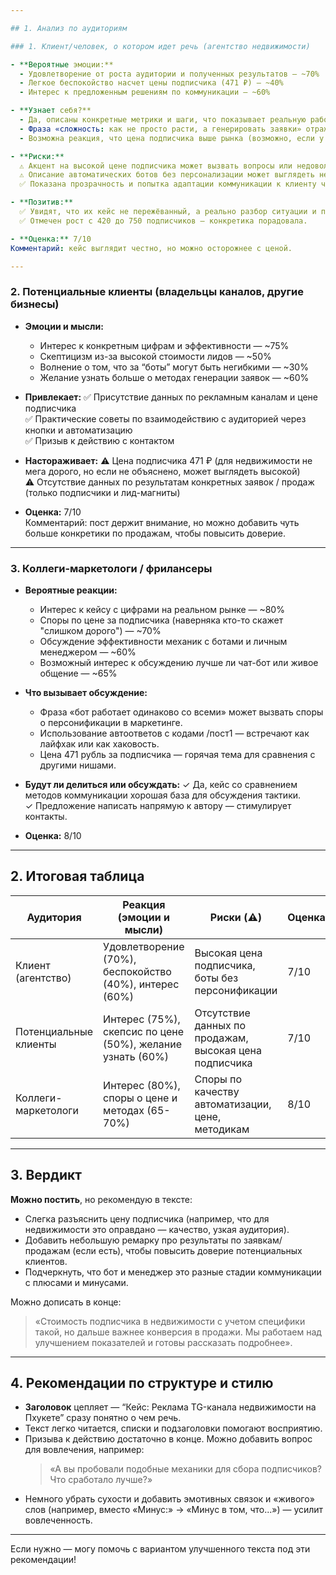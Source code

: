 ```yaml
---

## 1. Анализ по аудиториям

### 1. Клиент/человек, о котором идет речь (агентство недвижимости)

- **Вероятные эмоции:**
  - Удовлетворение от роста аудитории и полученных результатов — ~70%
  - Легкое беспокойство насчет цены подписчика (471 ₽) — ~40%
  - Интерес к предложенным решениям по коммуникации — ~60%

- **Узнает себя?**
  - Да, описаны конкретные метрики и шаги, что показывает реальную работу с их каналом.
  - Фраза «сложность: как не просто расти, а генерировать заявки» отражает типичные бизнес-задачи.
  - Возможна реакция, что цена подписчика выше рынка (возможно, если у клиента есть похожий опыт).

- **Риски:**
  ⚠️ Акцент на высокой цене подписчика может вызвать вопросы или недовольство в агентстве.  
  ⚠️ Описание автоматических ботов без персонализации может выглядеть недостаточно надежным для бизнеса.  
  ✅ Показана прозрачность и попытка адаптации коммуникации к клиенту через разные механики.

- **Позитив:**
  ✅ Увидят, что их кейс не пережёванный, а реально разбор ситуации и предложены решения.  
  ✅ Отмечен рост с 420 до 750 подписчиков — конкретика порадовала.

- **Оценка:** 7/10  
Комментарий: кейс выглядит честно, но можно осторожнее с ценой.

---
```


### 2. Потенциальные клиенты (владельцы каналов, другие бизнесы)

- **Эмоции и мысли:**
  - Интерес к конкретным цифрам и эффективности — ~75%  
  - Скептицизм из-за высокой стоимости лидов — ~50%  
  - Волнение о том, что за “боты” могут быть негибкими — ~30%  
  - Желание узнать больше о методах генерации заявок — ~60%

- **Привлекает:**
  ✅ Присутствие данных по рекламным каналам и цене подписчика  
  ✅ Практические советы по взаимодействию с аудиторией через кнопки и автоматизацию  
  ✅ Призыв к действию с контактом

- **Настораживает:**
  ⚠️ Цена подписчика 471 ₽ (для недвижимости не мега дорого, но если не объяснено, может выглядеть высокой)  
  ⚠️ Отсутствие данных по результатам конкретных заявок / продаж (только подписчики и лид-магниты)

- **Оценка:** 7/10  
Комментарий: пост держит внимание, но можно добавить чуть больше конкретики по продажам, чтобы повысить доверие.

---

### 3. Коллеги-маркетологи / фрилансеры

- **Вероятные реакции:**
  - Интерес к кейсу с цифрами на реальном рынке — ~80%  
  - Споры по цене за подписчика (наверняка кто-то скажет "слишком дорого") — ~70%  
  - Обсуждение эффективности механик с ботами и личным менеджером — ~60%  
  - Возможный интерес к обсуждению лучше ли чат-бот или живое общение — ~65%

- **Что вызывает обсуждение:**
  - Фраза «бот работает одинаково со всеми» может вызвать споры о персонификации в маркетинге.  
  - Использование автоответов с кодами /пост1 — встречают как лайфхак или как хаковость.  
  - Цена 471 рубль за подписчика — горячая тема для сравнения с другими нишами.

- **Будут ли делиться или обсуждать:**
  ✓ Да, кейс со сравнением методов коммуникации хорошая база для обсуждения тактики.  
  ✓ Предложение написать напрямую к автору — стимулирует контакты.

- **Оценка:** 8/10

---

## 2. Итоговая таблица

| Аудитория                 | Реакция (эмоции и мысли)                             | Риски (⚠️)                                                 | Оценка |
|---------------------------|-----------------------------------------------------|------------------------------------------------------------|--------|
| Клиент (агентство)         | Удовлетворение (70%), беспокойство (40%), интерес (60%) | Высокая цена подписчика, боты без персонификации           | 7/10   |
| Потенциальные клиенты      | Интерес (75%), скепсис по цене (50%), желание узнать (60%) | Отсутствие данных по продажам, высокая цена подписчика     | 7/10   |
| Коллеги-маркетологи       | Интерес (80%), споры о цене и методах (65-70%)         | Споры по качеству автоматизации, цене, методикам           | 8/10   |

---

## 3. Вердикт

**Можно постить**, но рекомендую в тексте:

- Слегка разъяснить цену подписчика (например, что для недвижимости это оправдано — качество, узкая аудитория).  
- Добавить небольшую ремарку про результаты по заявкам/продажам (если есть), чтобы повысить доверие потенциальных клиентов.  
- Подчеркнуть, что бот и менеджер это разные стадии коммуникации с плюсами и минусами.

Можно дописать в конце:

> «Стоимость подписчика в недвижимости с учетом специфики такой, но дальше важнее конверсия в продажи. Мы работаем над улучшением показателей и готовы рассказать подробнее».

---

## 4. Рекомендации по структуре и стилю

- **Заголовок** цепляет — “Кейс: Реклама TG-канала недвижимости на Пхукете” сразу понятно о чем речь.  
- Текст легко читается, списки и подзаголовки помогают восприятию.  
- Призыва к действию достаточно в конце. Можно добавить вопрос для вовлечения, например:  
  > «А вы пробовали подобные механики для сбора подписчиков? Что сработало лучше?»  
- Немного убрать сухости и добавить эмотивных связок и «живого» слов (например, вместо «Минус:» → «Минус в том, что...») — усилит вовлеченность.

---

Если нужно — могу помочь с вариантом улучшенного текста под эти рекомендации!